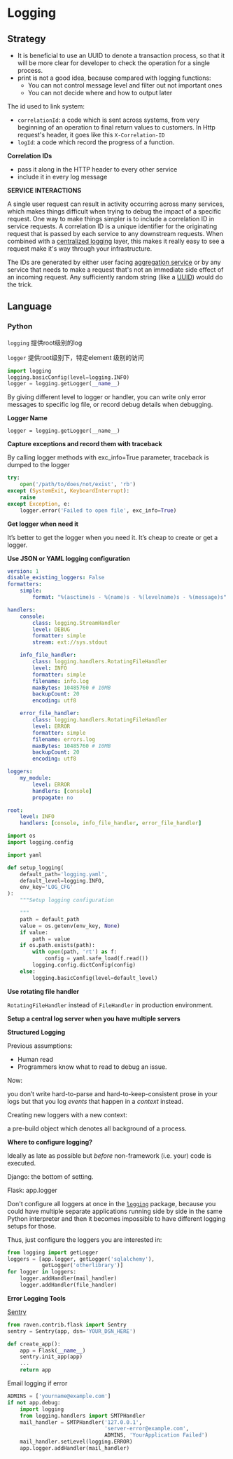 # Logging



## Strategy

- It is beneficial to use an UUID to denote a transaction process, so that it will be more clear for developer to check the operation for a single process.
- print is not a good idea, because compared with logging functions:
  - You can not control message level and filter out not important ones
  - You can not decide where and how to output later


The id used to link system:

- `correlationId`: a code which is sent across systems, from very beginning of an operation to final return values to customers. In Http request's header, it goes like this `X-Correlation-ID`
- `logId`: a code which record the progress of a function. 

**Correlation IDs**

- pass it along in the HTTP header to every other service
- include it in every log message

**SERVICE INTERACTIONS**

A single user request can result in activity occurring across many services, which makes things difficult when trying to debug the impact of a specific request. One way to make things simpler is to include a correlation ID in service requests. A correlation ID is a unique identifier for the originating request that is passed by each service to any downstream requests. When combined with a [centralized logging](http://www.vinaysahni.com/best-practices-for-building-a-microservice-architecture#logging) layer, this makes it really easy to see a request make it's way through your infrastructure.

The IDs are generated by either user facing [aggregation service](http://www.vinaysahni.com/best-practices-for-building-a-microservice-architecture#aggregation-services) or by any service that needs to make a request that's not an immediate side effect of an incoming request. Any sufficiently random string (like a [UUID](https://en.wikipedia.org/wiki/Universally_unique_identifier)) would do the trick.


## Language

### Python

`logging` 提供root级别的log

`logger` 提供root级别下，特定element 级别的访问

```python
import logging
logging.basicConfig(level=logging.INFO)
logger = logging.getLogger(__name__)
```

 By giving different level to logger or handler, you can write only error messages to specific log file, or record debug details when debugging. 



**Logger Name**

`logger = logging.getLogger(__name__)`



**Capture exceptions and record them with traceback**

By calling logger methods with exc_info=True parameter, traceback is dumped to the logger

```python
try:
    open('/path/to/does/not/exist', 'rb')
except (SystemExit, KeyboardInterrupt):
    raise
except Exception, e:
    logger.error('Failed to open file', exc_info=True)
```



**Get logger when need it**

It’s better to get the logger when you need it. It’s cheap to create or get a logger. 



**Use JSON or YAML logging configuration**

``` yaml
version: 1
disable_existing_loggers: False
formatters:
    simple:
        format: "%(asctime)s - %(name)s - %(levelname)s - %(message)s"

handlers:
    console:
        class: logging.StreamHandler
        level: DEBUG
        formatter: simple
        stream: ext://sys.stdout

    info_file_handler:
        class: logging.handlers.RotatingFileHandler
        level: INFO
        formatter: simple
        filename: info.log
        maxBytes: 10485760 # 10MB
        backupCount: 20
        encoding: utf8

    error_file_handler:
        class: logging.handlers.RotatingFileHandler
        level: ERROR
        formatter: simple
        filename: errors.log
        maxBytes: 10485760 # 10MB
        backupCount: 20
        encoding: utf8

loggers:
    my_module:
        level: ERROR
        handlers: [console]
        propagate: no

root:
    level: INFO
    handlers: [console, info_file_handler, error_file_handler]
```



``` python
import os
import logging.config

import yaml

def setup_logging(
    default_path='logging.yaml',
    default_level=logging.INFO,
    env_key='LOG_CFG'
):
    """Setup logging configuration

    """
    path = default_path
    value = os.getenv(env_key, None)
    if value:
        path = value
    if os.path.exists(path):
        with open(path, 'rt') as f:
            config = yaml.safe_load(f.read())
        logging.config.dictConfig(config)
    else:
        logging.basicConfig(level=default_level)
```



**Use rotating file handler**

`RotatingFileHandler` instead of `FileHandler` in production environment.



**Setup a central log server when you have multiple servers**



**Structured Logging**

Previous assumptions:

- Human read
- Programmers know what to read to debug an issue. 

Now:

you don’t write hard-to-parse and hard-to-keep-consistent prose in your logs but that you log *events* that happen in a *context* instead.



Creating new loggers with a new context:

a pre-build object which denotes all background of a process. 



**Where to configure logging?**

Ideally as late as possible but *before* non-framework (i.e. your) code is executed.



Django: the bottom of setting.

Flask: app.logger





Don't configure all loggers at once in the [`logging`](https://docs.python.org/3/library/logging.html#module-logging) package, because you could have multiple separate applications running side by side in the same Python interpreter and then it becomes impossible to have different logging setups for those.

Thus, just configure the loggers you are interested in:

```python
from logging import getLogger
loggers = [app.logger, getLogger('sqlalchemy'),
           getLogger('otherlibrary')]
for logger in loggers:
    logger.addHandler(mail_handler)
    logger.addHandler(file_handler)
```



**Error Logging Tools**

 [Sentry](http://www.getsentry.com/) 

```python
from raven.contrib.flask import Sentry
sentry = Sentry(app, dsn='YOUR_DSN_HERE')

def create_app():
    app = Flask(__name__)
    sentry.init_app(app)
    ...
    return app
```



Email logging if error

```python
ADMINS = ['yourname@example.com']
if not app.debug:
    import logging
    from logging.handlers import SMTPHandler
    mail_handler = SMTPHandler('127.0.0.1',
                               'server-error@example.com',
                               ADMINS, 'YourApplication Failed')
    mail_handler.setLevel(logging.ERROR)
    app.logger.addHandler(mail_handler)
```

